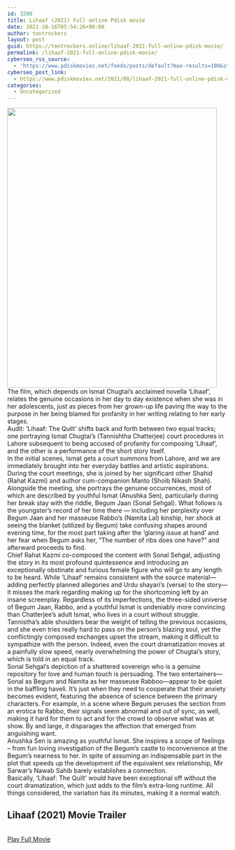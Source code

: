 ```yaml
---
id: 3208
title: Lihaaf (2021) Full online Pdisk movie
date: 2021-10-16T05:54:26+00:00
author: tentrockers
layout: post
guid: https://tentrockers.online/lihaaf-2021-full-online-pdisk-movie/
permalink: /lihaaf-2021-full-online-pdisk-movie/
cyberseo_rss_source:
  - 'https://www.pdiskmovies.net/feeds/posts/default?max-results=100&start-index=1001'
cyberseo_post_link:
  - https://www.pdiskmovies.net/2021/08/lihaaf-2021-full-online-pdisk-movie.html
categories:
  - Uncategorized
---
```

<div class="separator">
  <a href="https://1.bp.blogspot.com/-3VNUgzXaz78/YRf_LARMimI/AAAAAAAAAMY/ct9zvwIM6MMh-hB0NoIPjEm7UjZ4dgp5gCLcBGAsYHQ/s259/Lihaaf%2B%25282021%2529%2BFull%2Bonline%2BPdisk%2Bmovie.jpg" imageanchor="1"><img loading="lazy" border="0" data-original-height="259" data-original-width="194" height="640" src="https://1.bp.blogspot.com/-3VNUgzXaz78/YRf_LARMimI/AAAAAAAAAMY/ct9zvwIM6MMh-hB0NoIPjEm7UjZ4dgp5gCLcBGAsYHQ/w479-h640/Lihaaf%2B%25282021%2529%2BFull%2Bonline%2BPdisk%2Bmovie.jpg" width="479" /></a>
</div>



<div>
  <div>
    <span>The film, which depends on Ismat Chugtai&#8217;s acclaimed novella &#8216;Lihaaf&#8217;, relates the genuine occasions in her day to day existence when she was in her adolescents, just as pieces from her grown-up life paving the way to the purpose in her being blamed for profanity in her writing relating to her early stages.&nbsp;</span>
  </div>
  
  <div>
    <span>Audit: &#8216;Lihaaf: The Quilt&#8217; shifts back and forth between two equal tracks; one portraying Ismat Chugtai&#8217;s (Tannishtha Chatterjee) court procedures in Lahore subsequent to being accused of profanity for composing &#8216;Lihaaf&#8217;, and the other is a performance of the short story itself.&nbsp;</span>
  </div>
  
  <div>
    <span>In the initial scenes, Ismat gets a court summons from Lahore, and we are immediately brought into her everyday battles and artistic aspirations. During the court meetings, she is joined by her significant other Shahid (Rahat Kazmi) and author cum-companion Manto (Shoib Nikash Shah). Alongside the meeting, she portrays the genuine occurrences, most of which are described by youthful Ismat (Anushka Sen), particularly during her break stay with the riddle, Begum Jaan (Sonal Sehgal). What follows is the youngster&#8217;s record of her time there — including her perplexity over Begum Jaan and her masseuse Rabbo&#8217;s (Namita Lal) kinship, her shock at seeing the blanket (utilized by Begum) take confusing shapes around evening time, for the most part taking after the &#8216;glaring issue at hand&#8217; and her fear when Begum asks her, &#8220;The number of ribs does one have?&#8221; and afterward proceeds to find.&nbsp;</span>
  </div>
  
  <div>
    <span>Chief Rahat Kazmi co-composed the content with Sonal Sehgal, adjusting the story in its most profound quintessence and introducing an exceptionally obstinate and furious female figure who will go to any length to be heard. While &#8216;Lihaaf&#8217; remains consistent with the source material—adding perfectly planned allegories and Urdu shayari&#8217;s (verse) to the story—it misses the mark regarding making up for the shortcoming left by an insane screenplay. Regardless of its imperfections, the three-sided universe of Begum Jaan, Rabbo, and a youthful Ismat is undeniably more convincing than Chatterjee&#8217;s adult Ismat, who lives in a court without struggle.&nbsp;</span>
  </div>
  
  <div>
    <span>Tannistha&#8217;s able shoulders bear the weight of telling the previous occasions, and she even tries really hard to pass on the person&#8217;s blazing soul, yet the conflictingly composed exchanges upset the stream, making it difficult to sympathize with the person. Indeed, even the court dramatization moves at a painfully slow speed, nearly overwhelming the power of Chugtai&#8217;s story, which is told in an equal track.&nbsp;</span>
  </div>
  
  <div>
    <span>Sonal Sehgal&#8217;s depiction of a shattered sovereign who is a genuine repository for love and human touch is persuading. The two entertainers—Sonal as Begum and Namita as her masseuse Rabboo—appear to be quiet in the baffling haveli. It&#8217;s just when they need to cooperate that their anxiety becomes evident, featuring the absence of science between the primary characters. For example, in a scene where Begum peruses the section from an erotica to Rabbo, their signals seem abnormal and out of sync, as well, making it hard for them to act and for the crowd to observe what was at show. By and large, it disparages the affection that emerged from anguishing want.&nbsp;</span>
  </div>
  
  <div>
    <span>Anushka Sen is amazing as youthful Ismat. She inspires a scope of feelings &#8211; from fun loving investigation of the Begum&#8217;s castle to inconvenience at the Begum&#8217;s nearness to her. In spite of assuming an indispensable part in the plot that speeds up the development of the equivalent sex relationship, Mir Sarwar&#8217;s Nawab Sahib barely establishes a connection.&nbsp;</span>
  </div>
  
  <div>
    <span>Basically, &#8216;Lihaaf: The Quilt&#8217; would have been exceptional off without the court dramatization, which just adds to the film&#8217;s extra-long runtime. All things considered, the variation has its minutes, making it a normal watch.</span>
  </div>
</div>

<div>
  <h2>
    <span>Lihaaf (2021)&nbsp;Movie Trailer</span>
  </h2>
</div>

  
<a href="https://kofilink.com/1/bnYyaW45MDA0ZDc3?dn=1" onclick="window.open('https://kofilink.com/1/bnYyaW45MDA0ZDc3?dn=1','popup','width=600,height=600'); return false;" target="popup" rel="noopener"><br /> Play Full Movie<br /> </a>